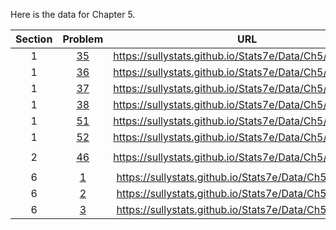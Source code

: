 Here is the data for Chapter 5.

|Section|Problem|URL|
|:---:|:---:|:---:|
|1|[35](https://sullystats.github.io/Stats7e/Data/Ch5/5_1_35.csv)|<a>https://sullystats.github.io/Stats7e/Data/Ch5/5_1_35.csv</a><br/>|
|1|[36](https://sullystats.github.io/Stats7e/Data/Ch5/5_1_36.csv)|<a>https://sullystats.github.io/Stats7e/Data/Ch5/5_1_36.csv</a><br/>|
|1|[37](https://sullystats.github.io/Stats7e/Data/Ch5/5_1_37.csv)|<a>https://sullystats.github.io/Stats7e/Data/Ch5/5_1_37.csv</a><br/>|
|1|[38](https://sullystats.github.io/Stats7e/Data/Ch5/5_1_38.csv)|<a>https://sullystats.github.io/Stats7e/Data/Ch5/5_1_38.csv</a><br/>|
|1|[51](https://sullystats.github.io/Stats7e/Data/Ch5/5_1_51.csv)|<a>https://sullystats.github.io/Stats7e/Data/Ch5/5_1_51.csv</a><br/>|
|1|[52](https://sullystats.github.io/Stats7e/Data/Ch5/5_1_52.csv)|<a>https://sullystats.github.io/Stats7e/Data/Ch5/5_1_52.csv</a><br/>|
| | |
|2|[46](https://sullystats.github.io/Stats7e/Data/Ch5/5_2_46.csv)|<a>https://sullystats.github.io/Stats7e/Data/Ch5/5_2_46.csv</a><br/>|
| | |
|6|[1](https://sullystats.github.io/Stats7e/Data/Ch5/5_6_1.csv)|<a>https://sullystats.github.io/Stats7e/Data/Ch5/5_6_1.csv</a><br/>|
|6|[2](https://sullystats.github.io/Stats7e/Data/Ch5/5_6_2.csv)|<a>https://sullystats.github.io/Stats7e/Data/Ch5/5_6_2.csv</a><br/>|
|6|[3](https://sullystats.github.io/Stats7e/Data/Ch5/5_6_3.csv)|<a>https://sullystats.github.io/Stats7e/Data/Ch5/5_6_3.csv</a><br/>|
